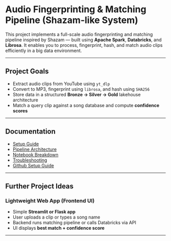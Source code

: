 # Audio Fingerprinting & Matching Pipeline (Shazam-like System)

This project implements a full-scale audio fingerprinting and matching pipeline inspired by Shazam — built using **Apache Spark**, **Databricks**, and **Librosa**. It enables you to process, fingerprint, hash, and match audio clips efficiently in a big data environment.

---

## Project Goals

- Extract audio clips from YouTube using `yt_dlp`
- Convert to MP3, fingerprint using `librosa`, and hash using `SHA256`
- Store data in a structured **Bronze → Silver → Gold** lakehouse architecture
- Match a query clip against a song database and compute **confidence scores**

---  
  
## Documentation

- [Setup Guide](docs/setup_guide.md)
- [Pipeline Architecture](docs/architecture.md)
- [Notebook Breakdown](docs/notebook_breakdown.md)
- [Troubleshooting](docs/troubleshooting.md)
- [Github Setup Guide](docs/github_setup_guide.md)

---  

## Further Project Ideas

### Lightweight Web App (Frontend UI)
- Simple **Streamlit or Flask app**
- User uploads a clip or types a song name
- Backend runs matching pipeline or calls Databricks via API
- UI displays **best match + confidence score**

---
